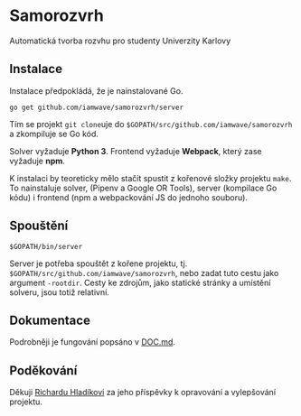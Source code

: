 # Samorozvrh
Automatická tvorba rozvhu pro studenty Univerzity Karlovy

## Instalace
Instalace předpokládá, že je nainstalované Go.

```
go get github.com/iamwave/samorozvrh/server
```

Tím se projekt `git clone`uje do `$GOPATH/src/github.com/iamwave/samorozvrh` a zkompiluje se Go kód.

Solver vyžaduje **Python 3**.
Frontend vyžaduje **Webpack**, který zase vyžaduje **npm**.

K instalaci by teoreticky mělo stačit spustit z kořenové složky projektu `make`.
To nainstaluje solver, (Pipenv a Google OR Tools), server (kompilace Go kódu) i frontend (npm a webpackování JS do jednoho souboru).

## Spouštění

```
$GOPATH/bin/server
```

Server je potřeba spouštět z kořene projektu, tj. `$GOPATH/src/github.com/iamwave/samorozvrh`, nebo zadat tuto cestu jako argument `-rootdir`.
Cesty ke zdrojům, jako statické stránky a umístění solveru, jsou totiž relativní.

## Dokumentace

Podrobněji je fungování popsáno v [DOC.md](./DOC.md).

## Poděkování

Děkuji [Richardu Hladíkovi](https://github.com/RichardHladik) za jeho příspěvky k opravování a vylepšování projektu.
